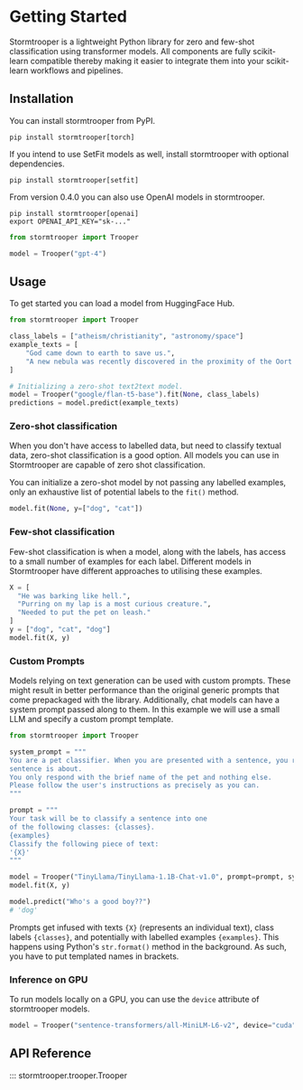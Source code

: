# Getting Started

Stormtrooper is a lightweight Python library for zero and few-shot classification using transformer models. All components are fully scikit-learn compatible thereby making it easier to integrate them into your scikit-learn workflows and pipelines.

## Installation
You can install stormtrooper from PyPI.

```
pip install stormtrooper[torch]
```

If you intend to use SetFit models as well, install stormtrooper with optional dependencies.

```
pip install stormtrooper[setfit]
```

From version 0.4.0 you can also use OpenAI models in stormtrooper.

```
pip install stormtrooper[openai]
export OPENAI_API_KEY="sk-..."
```

```python
from stormtrooper import Trooper

model = Trooper("gpt-4")
```

## Usage

To get started you can load a model from HuggingFace Hub.

```Python
from stormtrooper import Trooper

class_labels = ["atheism/christianity", "astronomy/space"]
example_texts = [
    "God came down to earth to save us.",
    "A new nebula was recently discovered in the proximity of the Oort cloud."
]

# Initializing a zero-shot text2text model.
model = Trooper("google/flan-t5-base").fit(None, class_labels)
predictions = model.predict(example_texts)
```

### Zero-shot classification

When you don't have access to labelled data, but need to classify textual data, zero-shot classification is a good option.
All models you can use in Stormtrooper are capable of zero shot classification.

You can initialize a zero-shot model by not passing any labelled examples, only an exhaustive list of potential labels to the `fit()` method.

```Python
model.fit(None, y=["dog", "cat"])
```

### Few-shot classification

Few-shot classification is when a model, along with the labels, has access to a small number of examples for each label.
Different models in Stormtrooper have different approaches to utilising these examples.
```Python
X = [
  "He was barking like hell.",
  "Purring on my lap is a most curious creature.",
  "Needed to put the pet on leash."
]
y = ["dog", "cat", "dog"]
model.fit(X, y)
```

### Custom Prompts

Models relying on text generation can be used with custom prompts. These might result in better performance than the original generic prompts that come prepackaged with the library.
Additionally, chat models can have a system prompt passed along to them.
In this example we will use a small LLM and specify a custom prompt template.

```python
from stormtrooper import Trooper

system_prompt = """
You are a pet classifier. When you are presented with a sentence, you recognize which pet the
sentence is about.
You only respond with the brief name of the pet and nothing else.
Please follow the user's instructions as precisely as you can.
"""

prompt = """
Your task will be to classify a sentence into one
of the following classes: {classes}.
{examples}
Classify the following piece of text:
'{X}'
"""

model = Trooper("TinyLlama/TinyLlama-1.1B-Chat-v1.0", prompt=prompt, system_prompt=system_prompt)
model.fit(X, y)

model.predict("Who's a good boy??")
# 'dog'
```

Prompts get infused with texts `{X}` (represents an individual text), class labels `{classes}`, and potentially with labelled examples `{examples}`.
This happens using Python's `str.format()` method in the background.
As such, you have to put templated names in brackets.

### Inference on GPU

To run models locally on a GPU, you can use the `device` attribute of stormtrooper models.

```python
model = Trooper("sentence-transformers/all-MiniLM-L6-v2", device="cuda")
```

## API Reference

::: stormtrooper.trooper.Trooper
